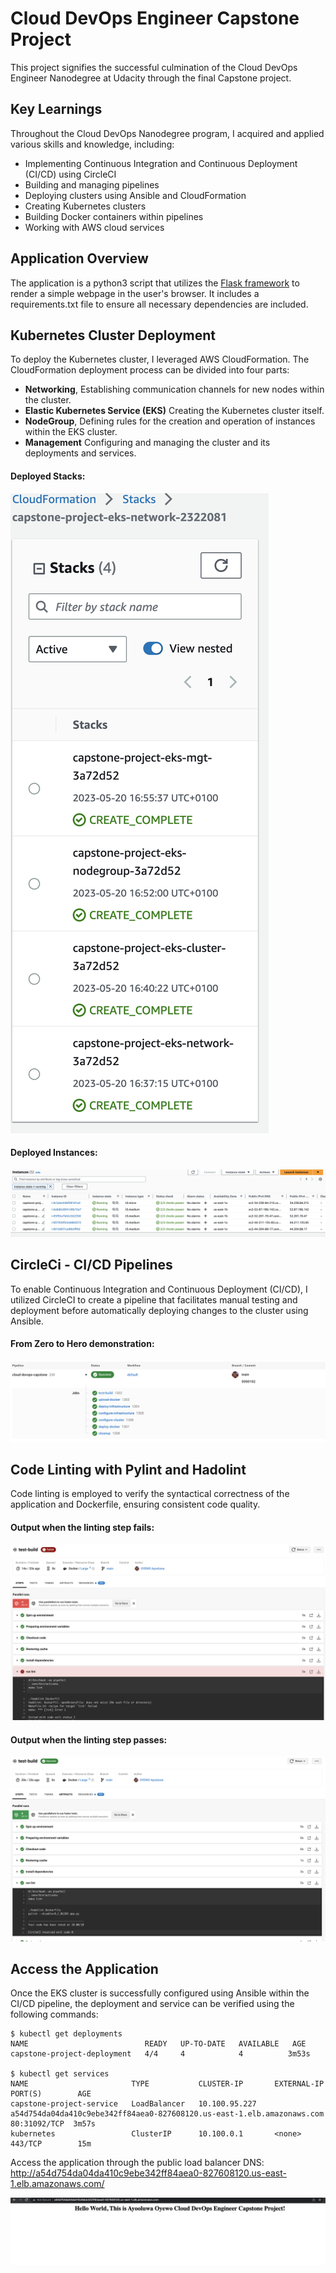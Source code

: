 # Cloud DevOps Engineer Capstone Project

This project signifies the successful culmination of the Cloud DevOps Engineer Nanodegree at Udacity through the final Capstone project.

## Key Learnings

Throughout the Cloud DevOps Nanodegree program, I acquired and applied various skills and knowledge, including:

- Implementing Continuous Integration and Continuous Deployment (CI/CD) using CircleCI
- Building and managing pipelines
- Deploying clusters using Ansible and CloudFormation
- Creating Kubernetes clusters
- Building Docker containers within pipelines
- Working with AWS cloud services

## Application Overview

The application is a python3 script that utilizes the <a target="_blank" href="https://flask.palletsprojects.com">Flask framework</a> to render a simple webpage in the user's browser. It includes a requirements.txt file to ensure all necessary dependencies are included.

## Kubernetes Cluster Deployment

To deploy the Kubernetes cluster, I leveraged AWS CloudFormation. The CloudFormation deployment process can be divided into four parts:
- **Networking**, Establishing communication channels for new nodes within the cluster.
- **Elastic Kubernetes Service (EKS)** Creating the Kubernetes cluster itself.
- **NodeGroup**, Defining rules for the creation and operation of instances within the EKS cluster.
- **Management** Configuring and managing the cluster and its deployments and services.

#### Deployed Stacks:
![CloudFormation](./capstone_shots/cfn_stacks.png)

#### Deployed Instances:
![Show Instances](./capstone_shots/deployed_instances.png)

## CircleCi - CI/CD Pipelines

To enable Continuous Integration and Continuous Deployment (CI/CD), I utilized CircleCI to create a pipeline that facilitates manual testing and deployment before automatically deploying changes to the cluster using Ansible.

#### From Zero to Hero demonstration:

![CircleCi Pipeline](./capstone_shots/ci_cd_success.png)

## Code Linting with Pylint and Hadolint

Code linting is employed to verify the syntactical correctness of the application and Dockerfile, ensuring consistent code quality.

#### Output when the linting step fails:

![Linting step fail](./capstone_shots/lint_failure.png)


#### Output when the linting step passes:

![Linting step fail](./capstone_shots/lint_success.png)

## Access the Application

Once the EKS cluster is successfully configured using Ansible within the CI/CD pipeline, the deployment and service can be verified using the following commands:

```
$ kubectl get deployments
NAME                          READY   UP-TO-DATE   AVAILABLE   AGE
capstone-project-deployment   4/4     4            4          3m53s

$ kubectl get services
NAME                       TYPE           CLUSTER-IP       EXTERNAL-IP                                                                  PORT(S)        AGE
capstone-project-service   LoadBalancer   10.100.95.227    a54d754da04da410c9ebe342ff84aea0-827608120.us-east-1.elb.amazonaws.com   80:31092/TCP  3m57s
kubernetes                 ClusterIP      10.100.0.1       <none>                                                                       443/TCP        15m
```

Access the application through the public load balancer DNS: http://a54d754da04da410c9ebe342ff84aea0-827608120.us-east-1.elb.amazonaws.com/

![Access Capstone LB DNS](./capstone_shots/capstone_dns_success.png)
